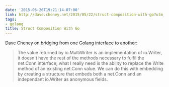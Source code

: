 ```yaml
---
date: '2015-05-26T19:21:14-07:00'
link: http://dave.cheney.net/2015/05/22/struct-composition-with-go?utm_source=golangweekly&utm_medium=email
tags:
- golang
title: Struct Composition With Go
---
```


Dave Cheney on bridging from one Golang interface to another:

>The value returned by io.MultiWriter is an implementation of io.Writer, it doesn't have the rest of the methods necessary to fulfil the net.Conn interface; what I really need is the ability to replace the Write method of an existing net.Conn value. We can do this with embedding by creating a structure that embeds both a net.Conn and an independant io.Writer as anonymous fields.
